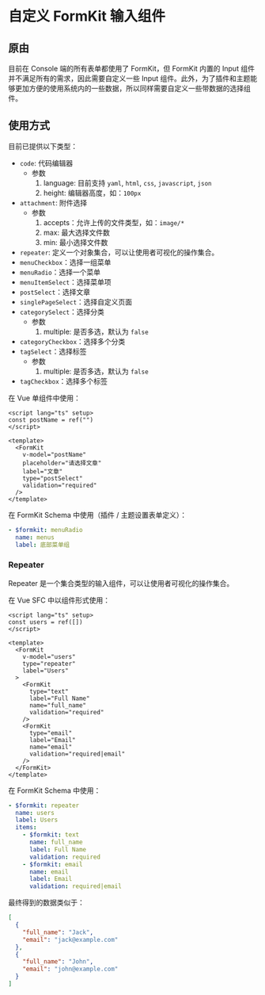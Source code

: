 # 自定义 FormKit 输入组件

## 原由

目前在 Console 端的所有表单都使用了 FormKit，但 FormKit 内置的 Input 组件并不满足所有的需求，因此需要自定义一些 Input 组件。此外，为了插件和主题能够更加方便的使用系统内的一些数据，所以同样需要自定义一些带数据的选择组件。

## 使用方式

目前已提供以下类型：

- `code`: 代码编辑器
  - 参数
    1. language: 目前支持 `yaml`, `html`, `css`, `javascript`, `json`
    2. height: 编辑器高度，如：`100px`
- `attachment`: 附件选择
  - 参数
    1. accepts：允许上传的文件类型，如：`image/*`
    2. max: 最大选择文件数
    3. min: 最小选择文件数
- `repeater`: 定义一个对象集合，可以让使用者可视化的操作集合。
- `menuCheckbox`：选择一组菜单
- `menuRadio`：选择一个菜单
- `menuItemSelect`：选择菜单项
- `postSelect`：选择文章
- `singlePageSelect`：选择自定义页面
- `categorySelect`：选择分类
  - 参数
    1. multiple: 是否多选，默认为 `false`
- `categoryCheckbox`：选择多个分类
- `tagSelect`：选择标签
  - 参数
    1. multiple: 是否多选，默认为 `false`
- `tagCheckbox`：选择多个标签

在 Vue 单组件中使用：

```vue
<script lang="ts" setup>
const postName = ref("")
</script>

<template>
  <FormKit
    v-model="postName"
    placeholder="请选择文章"
    label="文章"
    type="postSelect"
    validation="required"
  />
</template>
```

在 FormKit Schema 中使用（插件 / 主题设置表单定义）：

```yaml
- $formkit: menuRadio
  name: menus
  label: 底部菜单组
```

### Repeater

Repeater 是一个集合类型的输入组件，可以让使用者可视化的操作集合。

在 Vue SFC 中以组件形式使用：

```vue
<script lang="ts" setup>
const users = ref([])
</script>

<template>
  <FormKit
    v-model="users"
    type="repeater"
    label="Users"
  >
    <FormKit
      type="text"
      label="Full Name"
      name="full_name"
      validation="required"
    />
    <FormKit
      type="email"
      label="Email"
      name="email"
      validation="required|email"
    />
  </FormKit>
</template>
```

在 FormKit Schema 中使用：

```yaml
- $formkit: repeater
  name: users
  label: Users
  items:
    - $formkit: text
      name: full_name
      label: Full Name
      validation: required
    - $formkit: email
      name: email
      label: Email
      validation: required|email
```

最终得到的数据类似于：

```json
[
  {
    "full_name": "Jack",
    "email": "jack@example.com"
  },
  {
    "full_name": "John",
    "email": "john@example.com"
  }
]
```
